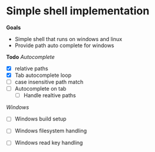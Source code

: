 # Simple shell implementation

**Goals**
- Simple shell that runs on windows and linux
- Provide path auto complete for windows

**Todo**
*Autocomplete*
- [x] relative paths
- [x] Tab autocomplete loop
- [ ] case insensitive path match
- [ ] Autocomplete on tab
    - [ ] Handle realtive paths

*Windows*
- [ ] Windows build setup
- [ ] Windows filesystem handling
- [ ] Windows read key handling

